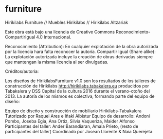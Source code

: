 furniture
=========

Hirikilabs Furniture // Muebles Hirikilabs // Hirikilabs Altzariak

Este obra está bajo una licencia de Creative Commons Reconocimiento-CompartirIgual 4.0 Internacional.

Reconocimiento (Attribution): En cualquier explotación de la obra autorizada por la licencia hará falta reconocer la autoría.
Compartir Igual (Share alike): La explotación autorizada incluye la creación de obras derivadas siempre que mantengan la misma licencia al ser divulgadas.

Créditos/autoría:

Los diseños de HirikilabsFurniture v1.0  son los resultados de los talleres de construcción de Hirikilabs http://hirikilabs.tabakalera.eu
producidos por Tabakalera y DSS Capital de la cultura 2016 durante el verano-otoño del 2013. La autoría de los mismos es colectiva, formando parte del equipo de diseño:
 
Equipo de diseño y construcción de mobiliario Hirikilabs-Tabakalera
Tutorizado por Raquel Ares e Iñaki Albistur
Equipo de desarrollo: Andoni Pombo, Joseba Egia, Ana Ortiz, Silvia Vaqueriza, Maider Alfonso
Participantes del taller: Ander Barandiaran, Amaia Prieto, (resto de participantes del taller)
Coordinado por Josean Llorente & Naia Querejeta
